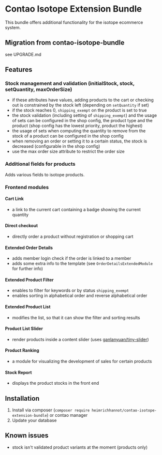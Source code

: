 # Contao Isotope Extension Bundle

This bundle offers additional functionality for the isotope ecommerce system.

## Migration from contao-isotope-bundle

see UPGRADE.md

## Features

### Stock management and validation (initialStock, stock, setQuantity, maxOrderSize)

- if these attributes have values, adding products to the cart or checking out is constrained by the stock left (depending on `setQuantity` if set)
- if the stock reaches 0, `shipping_exempt` on the product is set to true
- the stock validation (including setting of `shipping_exempt`) and the usage of sets can be configured in the shop config, the product type and the product (shop config has the lowest priority, product the highest)
- the usage of sets when computing the quantity to remove from the stock of a product can be configured in the shop config
- when removing an order or setting it to a certain status, the stock is decreased (configurable in the shop config)
- use the max order size attribute to restrict the order size

### Additional fields for products

Adds various fields to isotope products.

### Frontend modules

#### Cart Link

- a link to the current cart containing a badge showing the current quantity

#### Direct checkout
- directly order a product without registration or shopping cart

#### Extended Order Details

- adds member login check if the order is linked to a member
- adds some extra info to the template (see `OrderDetailsExtendedModule` for further info)

#### Extended Product Filter

- enables to filter for keywords or by status `shipping_exempt`
- enables sorting in alphabetical order and reverse alphabetical order

#### Extended Product List

- modifies the list, so that it can show the filter and sorting results

#### Product List Slider

- render products inside a content slider (uses [ganlanyuan/tiny-slider](https://github.com/ganlanyuan/tiny-slider))

#### Product Ranking

- a module for visualizing the development of sales for certain products

#### Stock Report

- displays the product stocks in the front end

## Installation

1. Install via composer (`composer require heimrichhannot/contao-isotope-extension-bundle`) or contao manager
1. Update your database

## Known issues

- stock isn't validated product variants at the moment (products only)
